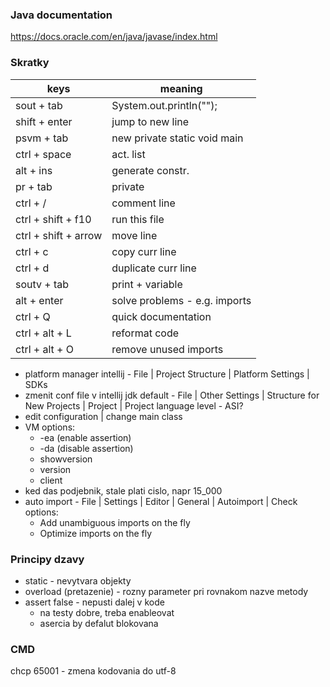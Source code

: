 ### Java documentation
https://docs.oracle.com/en/java/javase/index.html

### Skratky
| keys                 | meaning                       |
| -------------------- | ----------------------------- |
| sout + tab           | System.out.println("");       |
| shift + enter        | jump to new line              |
| psvm + tab           | new private static void main  |
| ctrl + space         | act. list                     |
| alt + ins            | generate constr.              |
| pr + tab             | private                       |
| ctrl + /             | comment line                  |
| ctrl + shift + f10   | run this file                 |
| ctrl + shift + arrow | move line                     |
| ctrl + c             | copy curr line                |
| ctrl + d             | duplicate curr line           |
| soutv + tab          | print + variable              |
| alt + enter          | solve problems - e.g. imports |
| ctrl + Q             | quick documentation           |
| ctrl + alt + L       | reformat code                 |
| ctrl + alt + O       | remove unused imports         |


- platform manager intellij - File | Project Structure | Platform Settings | SDKs
- zmenit conf file v intellij jdk default - File | Other Settings | Structure for New Projects | Project | Project language level - ASI?
- edit configuration | change main class
- VM options:
  - -ea (enable assertion)
  - -da (disable assertion)
  - showversion
  - version
  - client
- ked das podjebnik, stale plati cislo, napr 15_000
- auto import - File | Settings | Editor | General | Autoimport | Check options:
  - Add unambiguous imports on the fly
  - Optimize imports on the fly


### Principy dzavy
- static - nevytvara objekty
- overload (pretazenie) - rozny parameter pri rovnakom nazve metody
- assert false - nepusti dalej v kode
  - na testy dobre, treba enableovat
  - asercia by defalut blokovana


### CMD
chcp 65001 - zmena kodovania do utf-8
